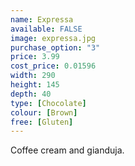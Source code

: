 ```yaml
---
name: Expressa
available: FALSE
image: expressa.jpg
purchase_option: "3"
price: 3.99
cost_price: 0.01596
width: 290
height: 145
depth: 40
type: [Chocolate]
colour: [Brown]
free: [Gluten]
---
```

Coffee cream and gianduja.